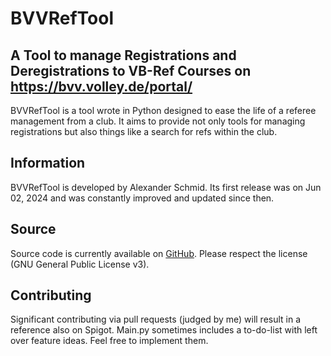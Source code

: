 BVVRefTool
===================
A Tool to manage Registrations and Deregistrations to VB-Ref Courses on https://bvv.volley.de/portal/
------------------------------

BVVRefTool is a tool wrote in Python designed to ease the life of a referee management from a club. It aims to provide not only tools for managing registrations but also things like a search for refs within the club.


Information
------------
BVVRefTool is developed by Alexander Schmid. Its first release was on Jun 02, 2024 and was constantly improved and updated since then.


Source
------
Source code is currently available on [GitHub](https://github.com/Alex39099/BVVRefTool). Please respect the license (GNU General Public License v3).

Contributing
------
Significant contributing via pull requests (judged by me) will result in a reference also on Spigot. Main.py sometimes includes a to-do-list with left over feature ideas. Feel free to implement them.
